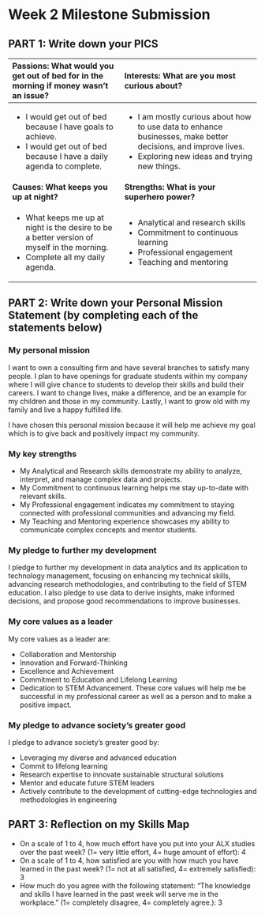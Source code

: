 # Week 2 Milestone Submission

## PART 1: Write down your PICS
| Passions: What would you get out of bed for in the morning if money wasn’t an issue?  | Interests: What are you most curious about?  |
| :------------- | :------------- | 
| <ul><li>I would get out of bed because I have goals to achieve.</li><li>I would get out of bed because I have a daily agenda to complete.</li></ul> | <ul><li>I am mostly curious about how to use data to enhance businesses, make better decisions, and improve lives.</li><li>Exploring new ideas and trying new things.</li></ul>|
| **Causes: What keeps you up at night?**  |  **Strengths: What is your superhero power?**  |
| <ul><li>What keeps me up at night is the desire to be a better version of myself in the morning.</li><li>Complete all my daily agenda.</li></ul> | <ul><li>Analytical and research skills</li><li>Commitment to continuous learning</li><li>Professional engagement</li><li>Teaching and mentoring</li></ul> |

## PART 2: Write down your Personal Mission Statement (by completing each of the statements below)
### My personal mission
I want to own a consulting firm and have several branches to satisfy many people. I plan to have openings for graduate students within my company where I will give chance to students to develop their skills and build their careers. I want to change lives, make a difference, and be an example for my children and those in my community. Lastly, I want to grow old with my family and live a happy fulfilled life.

I have chosen this personal mission because it will help me achieve my goal which is to give back and positively impact my community.

### My key strengths 
* My Analytical and Research skills demonstrate my ability to analyze, interpret, and manage complex data and projects. 
* My Commitment to continuous learning helps me stay up-to-date with relevant skills. 
* My Professional engagement indicates my commitment to staying connected with professional communities and advancing my field. 
* My Teaching and Mentoring experience showcases my ability to communicate complex concepts and mentor students.

### My pledge to further my development 
I pledge to further my development in data analytics and its application to technology management, focusing on enhancing my technical skills, advancing research methodologies, and contributing to the field of STEM education. I also pledge to use data to derive insights, make informed decisions, and propose good recommendations to improve businesses.

### My core values as a leader 
My core values as a leader are:
* Collaboration and Mentorship
* Innovation and Forward-Thinking
* Excellence and Achievement
* Commitment to Education and Lifelong Learning
* Dedication to STEM Advancement.
These core values will help me be successful in my professional career as well as a person and to make a positive impact.

### My pledge to advance society’s greater good 
I pledge to advance society’s greater good by:
* Leveraging my diverse and advanced education
* Commit to lifelong learning
* Research expertise to innovate sustainable structural solutions
* Mentor and educate future STEM leaders
* Actively contribute to the development of cutting-edge technologies and methodologies in engineering

## PART 3: Reflection on my Skills Map 
* On a scale of 1 to 4, how much effort have you put into your ALX studies over the past week? (1= very little effort, 4= huge amount of effort): 4
* On a scale of 1 to 4, how satisfied are you with how much you have learned in the past week? (1= not at all satisfied, 4= extremely satisfied): 3
* How much do you agree with the following statement: “The knowledge and skills I have learned in the past week will serve me in the workplace.” (1= completely disagree, 4= completely agree.): 3











